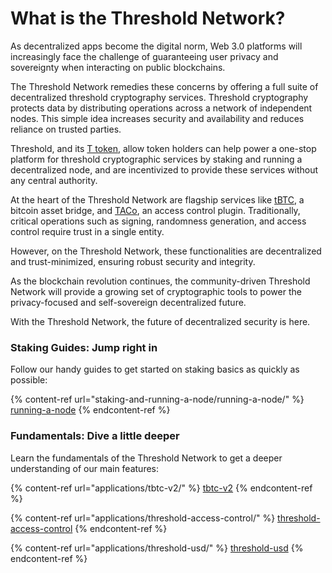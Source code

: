 # What is the Threshold Network?

As decentralized apps become the digital norm, Web 3.0 platforms will increasingly face the challenge of guaranteeing user privacy and sovereignty when interacting on public blockchains.&#x20;

The Threshold Network remedies these concerns by offering a full suite of decentralized threshold cryptography services. Threshold cryptography protects data by distributing operations across a network of independent nodes. This simple idea increases security and availability and reduces reliance on trusted parties.

Threshold, and its [T token](readme/t-token.md), allow token holders can help power a one-stop platform for threshold cryptographic services by staking and running a decentralized node, and are incentivized to provide these services without any central authority.&#x20;

At the heart of the Threshold Network are flagship services like [tBTC](applications/tbtc-v2/), a bitcoin asset bridge, and  [TACo](applications/threshold-access-control/), an access control plugin. Traditionally, critical operations such as signing, randomness generation, and access control require trust in a single entity.

However, on the Threshold Network, these functionalities are decentralized and trust-minimized, ensuring robust security and integrity.

As the blockchain revolution continues, the community-driven Threshold Network will provide a growing set of cryptographic tools to power the privacy-focused and self-sovereign decentralized future.&#x20;

With the Threshold Network, the future of decentralized security is here.

### Staking Guides: Jump right in

Follow our handy guides to get started on staking basics as quickly as possible:

{% content-ref url="staking-and-running-a-node/running-a-node/" %}
[running-a-node](staking-and-running-a-node/running-a-node/)
{% endcontent-ref %}

### Fundamentals: Dive a little deeper

Learn the fundamentals of the Threshold Network to get a deeper understanding of our main features:

{% content-ref url="applications/tbtc-v2/" %}
[tbtc-v2](applications/tbtc-v2/)
{% endcontent-ref %}

{% content-ref url="applications/threshold-access-control/" %}
[threshold-access-control](applications/threshold-access-control/)
{% endcontent-ref %}

{% content-ref url="applications/threshold-usd/" %}
[threshold-usd](applications/threshold-usd/)
{% endcontent-ref %}
